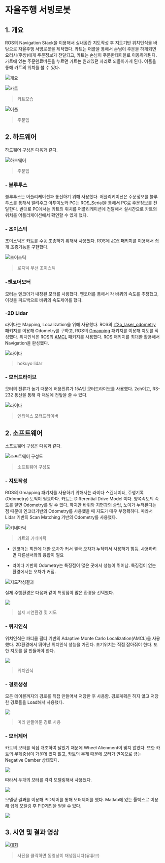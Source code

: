 # 자율주행 서빙로봇


## 1. 개요

ROS의 Navigation Stack을 이용해서 실내공간 지도작성 후 지도기반 위치인식을 바탕으로 자율주행 서빙로봇을 제작했다. 
카트는 어플을 통해서 손님이 주문을 하게되면 요리사(주방)에게 주문정보가 전달되고, 카트는 손님이 주문한테이블로 이동하게된다. 카트에 있는 주문완료버튼을 누르면 카트는 원래있던 자리로 되돌아가게 된다. 어플을 통해 카트의 위치를 볼 수 있다.


![개요](img/개요.png)


![카트](img/카트.png)
> 카트모습

![어플](img/app3.png)
> 주문앱

## 2. 하드웨어

하드웨어 구성은 다음과 같다.

![하드웨어](img/hard1.png)
> 주문앱

### - 블루투스
블루투스는 어플리케이션과 통신하기 위해 사용했다. 어플리케이션은 주문정보를 블루투스를 통해서 알려주고 아투이노와 PC는 ROS_Serial을 통해서 PC로 주문정보를 전달한다. 반대로 PC에서는 카트의 위치를 어플리케이션에 전달해서 실시간으로 카트의 위치를 어플리케이션에서 확인할 수 있게 했다. 

### - 조이스틱
조이스틱은 카트를 수동 조종하기 위해서 사용했다. ROS에 [JOY](http://wiki.ros.org/joy) 패키지를 이용해서 쉽게 조종기능을 구현했다.

![조이스틱](img/joy.jpg)
> 로지텍 무선 조이스틱

### -엔코더모터

모터는 엔코더가 내장된 모터를 사용했다. 엔코더를 통해서 각 바퀴의 속도를 추정했고, 이것을 피드백으로 바퀴의 속도제어를 했다.


### -2D Lidar
라이다는 Mapping, Localization을 위해 사용했다. ROS의 [rf2o_laser_odometry](http://wiki.ros.org/rf2o_laser_odometry) 패키지를 이용해 Odometry를 구하고, ROS의 [Gmapping](http://wiki.ros.org/gmapping) 패키지를 이용해 지도를 작성했다. 위치인식은 ROS의 [AMCL](http://wiki.ros.org/amcl) 패키지를 사용했다. ROS 패키지를 최대한 활용해서 Navigation을 완성했다.

![라이다](img/lidar.jfif)
> hokuyo lidar


### - 모터드라이브

모터의 전류가 높기 때문에 허용전류가 15A인 모터드라이브를 사용했다. 2ch이고, RS-232 통신을 통해 각 채널에 전앞을 줄 수 있다.

![라이다](img/driver1.jpg)
> 엔티렉스 모터드라이버

## 2. 소프트웨어
소프트웨어 구성은 다음과 같다. 

![소프트웨어 구성도](img/soft4.png)
> 소프트웨어 구성도

### - 지도작성
ROS의 Gmapping 패키지를 사용하기 위해서는 라이다 스캔데이터, 주행기록(Odometry) 토픽이 필요하다. 카트는 Differential Drive Model 이다.
양쪽속도의 속도를 알면 Odometry를 알 수 있다. 하지만 바퀴와 지면과의 슬립, 노이가 누적된다는 점 때문에 엔코더기반의 Odometry를 사용했을 때 지도가 매우 부정확하다. 따라서 Lidar 기반의 Scan Matching 기반의 Odometry를 사용했다.

![키네마틱](img/soft2.png)
> 카트의 키네마틱

- 엔코더는 회전에 대한 오차가 커서 결국 오차가 누적되서 사용하기 힘듬. 사용하려면 다른센서와의 융합이 필요

- 라이다 기반의 Odometry는 특징점이 많은 곳에서 성능이 뛰어남. 특징점이 없는 환경에서는 오차가 커짐.

![지도작성결과](img/soft3.png)

실제 주행환경은 다음과 같이 특징점이 많은 환경을 선택했다.

![](img/soft6.png)
> 실제 시연환경 및 지도

### - 위치인식

위치인식은 파티클 필터 기반의 Adaptive Monte Carlo Localization(AMCL)을 사용했다. 2D환경에서 뛰어난 위치인식 성능을 가진다. 초기위치는 직접 잡아줘야 한다.
또한 지도를 잘 만들어야 한다.

![](img/soft5.png)
> 위치인식




### - 경로생성

모든 테이블까지의 경로를 직접 만들어서 저장한 후 사용함. 경로계획은 하지 않고 저장한 경로들을 Load해서 사용했다.

![](img/soft7.png)
> 미리 만들어둔 경로 사용


### - 모터제어

카트의 모터를 직접 개조하여 달았기 때문에 Wheel Alienment이 맞지 않았다. 또한 카트의 무게중심이 가운데 있지 않고, 카트의 무게 때문에 모터가 안쪽으로 굽는 Negative Camber 상태였다.

![](img/ali.png)

따라서 두개의 모터를 각각 모델링해서 사용했다.

![](img/pro.png)


모델링 결과를 이용해 PID제어를 통해 모터제어를 했다. Matlab에 있는 툴박스르 이용해 쉽게 모델링 후 PID게인을 얻을 수 있다.

![](img/soft1.png)

## 3. 시연 및 결과 영상


[![대회](img/test.png)](https://youtu.be/cHzfw_xaYCM)

> 사진을 클릭하면 동영상이 재생됩니다(유튜브)

